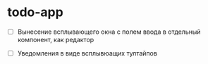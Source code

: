 # todo-app

- [ ] Вынесение всплывающего окна с полем ввода в отдельный компонент, как редактор
- [ ] Уведомления в виде всплывюащих тултайпов

